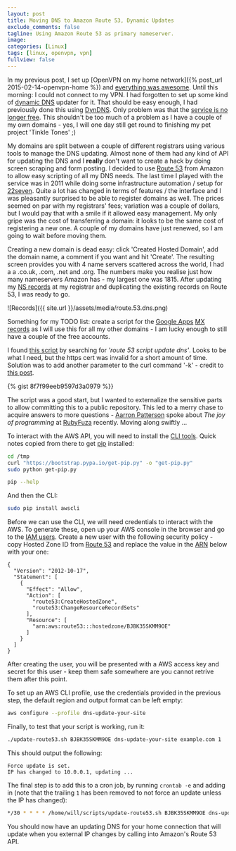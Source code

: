 ```yaml
---
layout: post
title: Moving DNS to Amazon Route 53, Dynamic Updates
exclude_comments: false
tagline: Using Amazon Route 53 as primary nameserver.
image:
categories: [Linux]
tags: [linux, openvpn, vpn]
fullview: false
---
```


In my previous post, I set up [OpenVPN on my home network]({% post_url 2015-02-14-openvpn-home %}) and [everything was awesome](https://www.youtube.com/watch?v=StTqXEQ2l-Y). Until this morning: I could not connect to my VPN. I had forgotten to set up some kind of [dynamic DNS](http://en.wikipedia.org/wiki/Dynamic_DNS0) updater for it. That should be easy enough, I had previously done this using [DynDNS](http://dyn.com/all-dns). Only problem was that the [service is no longer free](http://dyn.com/blog/why-we-decided-to-stop-offering-free-accounts/). This shouldn't be too much of a problem as I have a couple of my own domains - yes, I will one day still get round to finishing my pet project 'Tinkle Tones' ;)

My domains are split between a couple of different registrars using various tools to manage the DNS updating. Almost none of them had any kind of API for updating the DNS and I **really** don't want to create a hack by doing screen scraping and form posting. I decided to use [Route 53](http://aws.amazon.com/route53/) from Amazon to allow easy scripting of all my DNS needs. The last time I played with the service was in 2011 while doing some infrastructure automation / setup for [22seven](http://22seven.com). Quite a lot has changed in terms of features / the interface and I was pleasantly surprised to be able to register domains as well. The prices seemed on par with my registrars' fees; variation was a couple of dollars, but I would pay that with a smile if it allowed easy management. My only gripe was the cost of transferring a domain: it looks to be the same cost of registering a new one. A couple of my domains have just renewed, so I am going to wait before moving them.

Creating a new domain is dead easy: click 'Created Hosted Domain', add the domain name, a comment if you want and hit 'Create'. The resulting screen provides you with 4 name servers scattered across the world, I had a a .co.uk, .com, .net and .org. The numbers make you realise just how many nameservers Amazon has - my largest one was 1815. After updating my [NS records](http://en.wikipedia.org/wiki/List_of_DNS_record_types) at my registrar and duplicating the existing records on Route 53, I was ready to go.

![Records]({{ site.url }}/assets/media/route.53.dns.png)

Something for my TODO list: create a script for the [Google Apps](https://www.google.com/work/apps/business/) [MX records](http://en.wikipedia.org/wiki/MX_record) as I will use this for all my other domains - I am lucky enough to still have a couple of the free accounts.

I found [this script](http://willwarren.com/2014/07/03/roll-dynamic-dns-service-using-amazon-route53/) by searching for *'route 53 script update dns'*. Looks to be what I need, but the https cert was invalid for a short amount of time. Solution was to add another parameter to the curl command '-k' - credit to [this post](https://scottlinux.com/2012/02/14/curl-ignore-ssl-certificate-warnings/).

{% gist 8f7f99eeb9597d3a0979 %}}

The script was a good start, but I wanted to externalize the sensitive parts to allow committing this to a public repository. This led to a merry chase to acquire answers to more questions - [Aarron Patterson](https://twitter.com/tenderlove) spoke about *The joy of programming* at [RubyFuza](http://www.rubyfuza.org/) recently. Moving along swiftly ...

To interact with the AWS API, you will need to install the [CLI tools](http://docs.aws.amazon.com/cli/latest/userguide/installing.html). Quick notes copied from there to get [pip](https://pypi.python.org/pypi/pip) installed:

~~~bash
cd /tmp
curl "https://bootstrap.pypa.io/get-pip.py" -o "get-pip.py"
sudo python get-pip.py

pip --help
~~~

And then the CLI:

~~~bash
sudo pip install awscli
~~~

Before we can use the CLI, we will need credentials to interact with the AWS. To generate these, open up your AWS console in the browser and go to the [IAM users](https://console.aws.amazon.com/iam/home#users). Create a new user with the following security policy - copy Hosted Zone ID from [Route 53]() and replace the value in the [ARN](http://docs.aws.amazon.com/general/latest/gr/aws-arns-and-namespaces.html) below with your one:

~~~
{
  "Version": "2012-10-17",
  "Statement": [
    {
      "Effect": "Allow",
      "Action": [
        "route53:CreateHostedZone",
        "route53:ChangeResourceRecordSets"
      ],
      "Resource": [
        "arn:aws:route53:::hostedzone/BJBK35SKMM9OE"
      ]
    }
  ]
}
~~~

After creating the user, you will be presented with a AWS access key and secret for this user - keep them safe somewhere are you cannot retrive them after this point.

To set up an AWS CLI profile, use the credentials provided in the previous step, the default region and output format can be left empty:

~~~bash
aws configure --profile dns-update-your-site
~~~

Finally, to test that your script is working, run it:

~~~bash
./update-route53.sh BJBK35SKMM9OE dns-update-your-site example.com 1
~~~

This should output the following:

~~~
Force update is set.
IP has changed to 10.0.0.1, updating ...
~~~

The final step is to add this to a cron job, by running `crontab -e` and adding in (note that the trailing `1` has been removed to not force an update unless the IP has changed):

~~~bash
*/30 * * * * /home/will/scripts/update-route53.sh BJBK35SKMM9OE dns-update-your-site example.com
~~~

You should now have an updating DNS for your home connection that will update when you external IP changes by calling into Amazon's Route 53 API.
